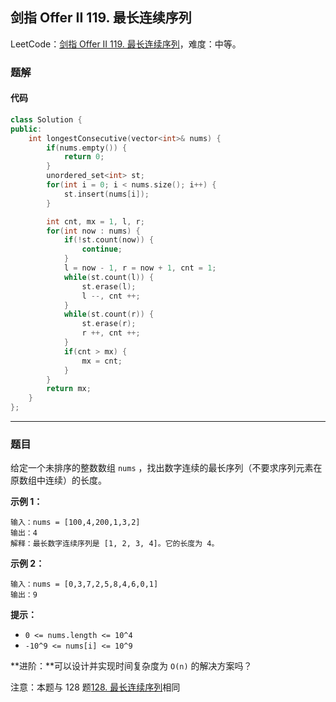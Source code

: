 ## 剑指 Offer II 119. 最长连续序列

LeetCode：[剑指 Offer II 119. 最长连续序列](https://leetcode.cn/problems/WhsWhI/)，难度：中等。

### 题解

#### 代码

```c++
class Solution {
public:
    int longestConsecutive(vector<int>& nums) {
        if(nums.empty()) {
            return 0;
        }
        unordered_set<int> st;
        for(int i = 0; i < nums.size(); i++) {
            st.insert(nums[i]);
        }

        int cnt, mx = 1, l, r;
        for(int now : nums) {
            if(!st.count(now)) {
                continue;
            }
            l = now - 1, r = now + 1, cnt = 1;
            while(st.count(l)) {
                st.erase(l);
                l --, cnt ++;
            }
            while(st.count(r)) {
                st.erase(r);
                r ++, cnt ++;
            }
            if(cnt > mx) {
                mx = cnt;
            }
        }
        return mx;
    }
};
```



---



### 题目

给定一个未排序的整数数组 `nums` ，找出数字连续的最长序列（不要求序列元素在原数组中连续）的长度。

 

**示例 1：**

```
输入：nums = [100,4,200,1,3,2]
输出：4
解释：最长数字连续序列是 [1, 2, 3, 4]。它的长度为 4。
```

**示例 2：**

```
输入：nums = [0,3,7,2,5,8,4,6,0,1]
输出：9
```

 

**提示：**

- `0 <= nums.length <= 10^4`
- `-10^9 <= nums[i] <= 10^9`

 

**进阶：**可以设计并实现时间复杂度为 `O(n)` 的解决方案吗？

 

注意：本题与 128 题[128. 最长连续序列](https://leetcode-cn.com/problems/longest-consecutive-sequence/)相同



